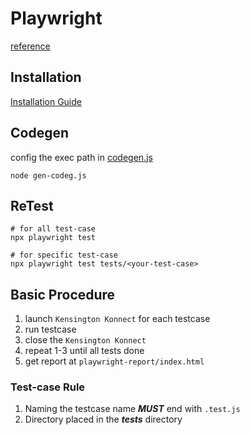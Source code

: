 



# Playwright
[reference](https://playwright.dev/docs/api/class-electronapplication)


## Installation
[Installation Guide](./docs/Installation.md)

## Codegen
config the exec path in [codegen.js](./codegen/codegen.js)
```shell
node gen-codeg.js
```

## ReTest
```shell
# for all test-case
npx playwright test

# for specific test-case
npx playwright test tests/<your-test-case>
```
## Basic Procedure
1. launch `Kensington Konnect` for each testcase
2. run testcase
3. close the `Kensington Konnect`
4. repeat 1-3 until all tests done
5. get report at `playwright-report/index.html` 

### Test-case Rule
1. Naming
    the testcase name ***MUST*** end with `.test.js` 
2. Directory
    placed in the ***tests*** directory

